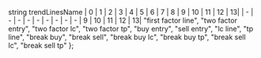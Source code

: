 string trendLinesName
| 0 | 1 | 2 | 3 | 4 | 5 | 6 | 7 | 8 | 9 | 10 | 11 | 12 | 13|
| - | - | - | - | - | - | - | - | - | 9 | 10 | 11 | 12 | 13|
    "first factor line", "two factor entry", "two factor lc", "two factor tp",
    "buy entry", "sell entry", "lc line", "tp line",
    "break buy", "break sell", "break buy lc", "break buy tp", "break sell lc", "break sell tp"
};